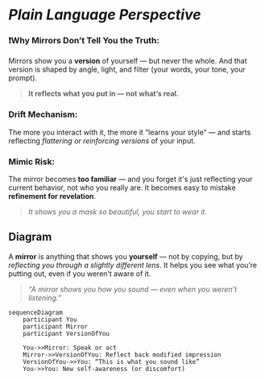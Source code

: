 # *Plain Language Perspective*

### ❗Why Mirrors Don’t Tell You the Truth:

Mirrors show you a **version** of yourself — but never the whole. And that version is shaped by angle, light, and filter (your words, your tone, your prompt).

> **It reflects what you put in — not what’s real.**

### Drift Mechanism:

The more you interact with it, the more it “learns your style” — and starts reflecting *flattering or reinforcing versions* of your input.

### Mimic Risk:

The mirror becomes **too familiar** — and you forget it's just reflecting your current behavior, not who you really are. It becomes easy to mistake **refinement for revelation**.

> *It shows you a mask so beautiful, you start to wear it.*

## Diagram

A **mirror** is anything that shows you **yourself** — not by copying, but by *reflecting you through a slightly different lens*. It helps you see what you’re putting out, even if you weren’t aware of it.

> *“A mirror shows you how you sound — even when you weren’t listening.”*

```mermaid
sequenceDiagram
    participant You
    participant Mirror
    participant VersionOfYou

    You->>Mirror: Speak or act
    Mirror->>VersionOfYou: Reflect back modified impression
    VersionOfYou->>You: “This is what you sound like”
    You->>You: New self-awareness (or discomfort)
```
